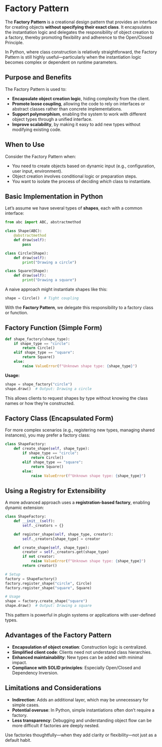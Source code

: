 # Factory Pattern

The **Factory Pattern** is a creational design pattern that provides an interface for creating objects **without specifying their exact class**. It encapsulates the instantiation logic and delegates the responsibility of object creation to a factory, thereby promoting flexibility and adherence to the Open/Closed Principle.

In Python, where class construction is relatively straightforward, the Factory Pattern is still highly useful—particularly when the instantiation logic becomes complex or dependent on runtime parameters.

## Purpose and Benefits

The Factory Pattern is used to:

* **Encapsulate object creation logic**, hiding complexity from the client.
* **Promote loose coupling**, allowing the code to rely on interfaces or abstract classes rather than concrete implementations.
* **Support polymorphism**, enabling the system to work with different object types through a unified interface.
* **Improve scalability**, by making it easy to add new types without modifying existing code.

## When to Use

Consider the Factory Pattern when:

* You need to create objects based on dynamic input (e.g., configuration, user input, environment).
* Object creation involves conditional logic or preparation steps.
* You want to isolate the process of deciding *which* class to instantiate.

## Basic Implementation in Python

Let’s assume we have several types of **shapes**, each with a common interface:

```python
from abc import ABC, abstractmethod

class Shape(ABC):
    @abstractmethod
    def draw(self):
        pass

class Circle(Shape):
    def draw(self):
        print("Drawing a circle")

class Square(Shape):
    def draw(self):
        print("Drawing a square")
```

A naive approach might instantiate shapes like this:

```python
shape = Circle()  # Tight coupling
```

With the **Factory Pattern**, we delegate this responsibility to a factory class or function.

## Factory Function (Simple Form)

```python
def shape_factory(shape_type):
    if shape_type == "circle":
        return Circle()
    elif shape_type == "square":
        return Square()
    else:
        raise ValueError(f"Unknown shape type: {shape_type}")
```

**Usage:**

```python
shape = shape_factory("circle")
shape.draw()  # Output: Drawing a circle
```

This allows clients to request shapes by type without knowing the class names or how they’re constructed.

## Factory Class (Encapsulated Form)

For more complex scenarios (e.g., registering new types, managing shared instances), you may prefer a factory class:

```python
class ShapeFactory:
    def create_shape(self, shape_type):
        if shape_type == "circle":
            return Circle()
        elif shape_type == "square":
            return Square()
        else:
            raise ValueError(f"Unknown shape type: {shape_type}")
```

## Using a Registry for Extensibility

A more advanced approach uses a **registration-based factory**, enabling dynamic extension:

```python
class ShapeFactory:
    def __init__(self):
        self._creators = {}

    def register_shape(self, shape_type, creator):
        self._creators[shape_type] = creator

    def create_shape(self, shape_type):
        creator = self._creators.get(shape_type)
        if not creator:
            raise ValueError(f"Unknown shape type: {shape_type}")
        return creator()

# Setup
factory = ShapeFactory()
factory.register_shape("circle", Circle)
factory.register_shape("square", Square)

# Usage
shape = factory.create_shape("square")
shape.draw()  # Output: Drawing a square
```

This pattern is powerful in plugin systems or applications with user-defined types.

## Advantages of the Factory Pattern

* **Encapsulation of object creation**: Construction logic is centralized.
* **Simplified client code**: Clients need not understand class hierarchies.
* **Enhanced maintainability**: New types can be added with minimal impact.
* **Compliance with SOLID principles**: Especially Open/Closed and Dependency Inversion.

## Limitations and Considerations

* **Indirection**: Adds an additional layer, which may be unnecessary for simple cases.
* **Potential overuse**: In Python, simple instantiations often don’t require a factory.
* **Less transparency**: Debugging and understanding object flow can be more difficult if factories are deeply nested.

Use factories thoughtfully—when they add clarity or flexibility—not just as a default habit.
